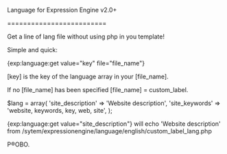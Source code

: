 Language for Expression Engine v2.0+

=========================

Get a line of lang file without using php in you template!

Simple and quick:


{exp:language:get value="key" file="file_name"}

[key] is the key of the language array in your [file_name].

If no [file_name] has been specified [file_name] = custom_label.


$lang = array(
  'site_description'			=> 	'Website description',
	'site_keywords'				=> 	'website, keywords, key, web, site',
);

{exp:language:get value="site_description"} will echo 'Website description' from /sytem/expressionengine/language/english/custom_label_lang.php


P®OBO.
